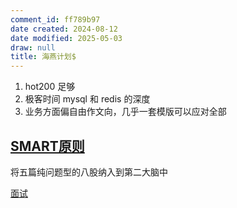 ```yaml
---
comment_id: ff789b97
date created: 2024-08-12
date modified: 2025-05-03
draw: null
title: 海燕计划$
---
```

1. hot200 足够
2. 极客时间 mysql 和 redis 的深度
3. 业务方面偏自由作文向，几乎一套模版可以应对全部

## [SMART原则](SMART原则.md)

将五篇纯问题型的八股纳入到第二大脑中

[面试](面试.md)
